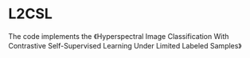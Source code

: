 # L2CSL
The code implements the 《Hyperspectral Image Classification With Contrastive Self-Supervised Learning Under Limited Labeled Samples》
